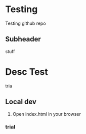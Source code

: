 # Testing
Testing github repo

## Subheader
stuff  

# Desc Test
tria

## Local dev
1. Open index.html in your browser

### trial